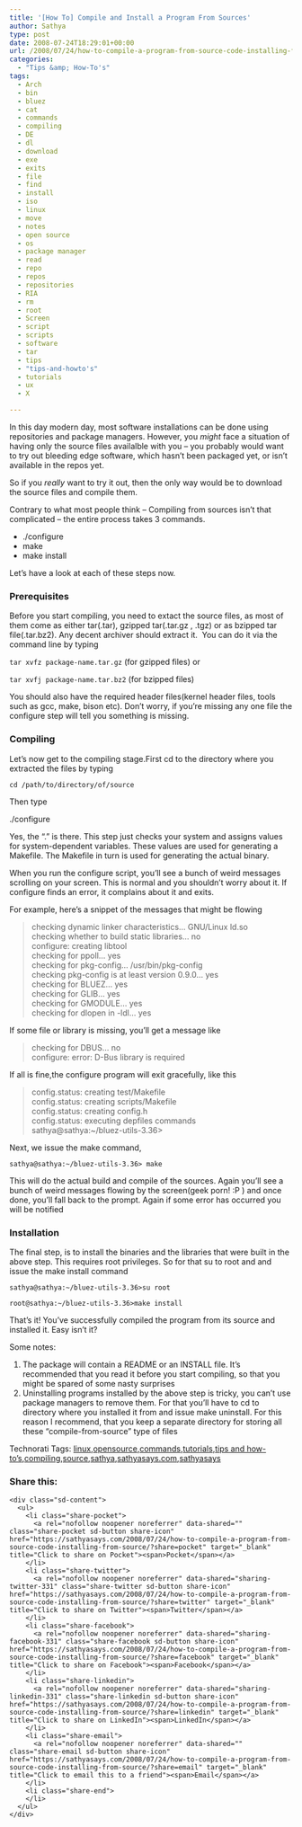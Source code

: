 ```yaml
---
title: '[How To] Compile and Install a Program From Sources'
author: Sathya
type: post
date: 2008-07-24T18:29:01+00:00
url: /2008/07/24/how-to-compile-a-program-from-source-code-installing-from-source/
categories:
  - "Tips &amp; How-To's"
tags:
  - Arch
  - bin
  - bluez
  - cat
  - commands
  - compiling
  - DE
  - dl
  - download
  - exe
  - exits
  - file
  - find
  - install
  - iso
  - linux
  - move
  - notes
  - open source
  - os
  - package manager
  - read
  - repo
  - repos
  - repositories
  - RIA
  - rm
  - root
  - Screen
  - script
  - scripts
  - software
  - tar
  - tips
  - "tips-and-howto's"
  - tutorials
  - ux
  - X

---
```

In this day modern day, most software installations can be done using repositories and package managers. However, you _might_ face a situation of having only the source files availalble with you – you probably would want to try out bleeding edge software, which hasn’t been packaged yet, or isn’t available in the repos yet.

So if you _really_ want to try it out, then the only way would be to download the source files and compile them.

Contrary to what most people think – Compiling from sources isn’t that complicated – the entire process takes 3 commands. 

<!--more-->

  * ./configure 
  * make 
  * make install 

Let’s have a look at each of these steps now.

### Prerequisites 

Before you start compiling, you need to extact the source files, as most of them come as either tar(.tar), gzipped tar(.tar.gz , .tgz) or as bzipped tar file(.tar.bz2). Any decent archiver should extract it.&#160; You can do it via the command line by typing

`tar xvfz package-name.tar.gz` (for gzipped files) or

`tar xvfj package-name.tar.bz2` (for bzipped files)

You should also have the required header files(kernel header files, tools such as gcc, make, bison etc). Don’t worry, if you’re missing any one file the configure step will tell you something is missing.

### Compiling

Let’s now get to the compiling stage.First cd to the directory where you extracted the files by typing

`cd /path/to/directory/of/source`

Then type 

./configure

Yes, the “.” is there. This step just checks your system and assigns values for system-dependent variables. These values are used for generating a Makefile. The Makefile in turn is used for generating the actual binary.

<div>
  When you run the configure script, you&#8217;ll see a bunch of weird messages scrolling on your screen. This is normal and you shouldn&#8217;t worry about it. If configure finds an error, it complains about it and exits.
</div>

For example, here’s a snippet of the messages that might be flowing

> checking dynamic linker characteristics&#8230; GNU/Linux ld.so   
> checking whether to build static libraries&#8230; no   
> configure: creating libtool   
> checking for ppoll&#8230; yes   
> checking for pkg-config&#8230; /usr/bin/pkg-config   
> checking pkg-config is at least version 0.9.0&#8230; yes   
> checking for BLUEZ&#8230; yes   
> checking for GLIB&#8230; yes   
> checking for GMODULE&#8230; yes   
> checking for dlopen in -ldl&#8230; yes

If some file or library is missing, you’ll get a message like 

> checking for DBUS&#8230; no   
> configure: error: D-Bus library is required

If all is fine,the configure program will exit gracefully, like this

> config.status: creating test/Makefile   
> config.status: creating scripts/Makefile   
> config.status: creating config.h   
> config.status: executing depfiles commands   
> sathya@sathya:~/bluez-utils-3.36> 

Next, we issue the make command, 

`sathya@sathya:~/bluez-utils-3.36> make`

This will do the actual build and compile of the sources. Again you’ll see a bunch of weird messages flowing by the screen(geek porn! :P ) and once done, you’ll fall back to the prompt. Again if some error has occurred you will be notified

### Installation

The final step, is to install the binaries and the libraries that were built in the above step. This requires root privileges. So for that su to root and and issue the make install command

`sathya@sathya:~/bluez-utils-3.36>su root`

`root@sathya:~/bluez-utils-3.36>make install` 

That’s it! You’ve successfully compiled the program from its source and installed it. Easy isn’t it?

Some notes: 

  1. The package will contain a README or an INSTALL file. It’s recommended that you read it before you start compiling, so that you might be spared of some nasty surprises 
  2. Uninstalling programs installed by the above step is tricky, you can’t use package managers to remove them. For that you’ll have to cd to directory where you installed it from and issue make uninstall. For this reason I recommend, that you keep a separate directory for storing all these “compile-from-source” type of files 

<div class="wlWriterSmartContent" id="scid:0767317B-992E-4b12-91E0-4F059A8CECA8:cc24eaf5-ca0d-436d-95b2-25b799855bcb" style="padding-right: 0px; display: inline; padding-left: 0px; float: none; padding-bottom: 0px; margin: 0px; padding-top: 0px">
  Technorati Tags: <a href="http://technorati.com/tags/linux" rel="tag">linux</a>,<a href="http://technorati.com/tags/opensource" rel="tag">opensource</a>,<a href="http://technorati.com/tags/commands" rel="tag">commands</a>,<a href="http://technorati.com/tags/tutorials" rel="tag">tutorials</a>,<a href="http://technorati.com/tags/tips+and+how-to's" rel="tag">tips and how-to&#8217;s</a>,<a href="http://technorati.com/tags/compiling" rel="tag">compiling</a>,<a href="http://technorati.com/tags/source" rel="tag">source</a>,<a href="http://technorati.com/tags/sathya" rel="tag">sathya</a>,<a href="http://technorati.com/tags/sathyasays.com" rel="tag">sathyasays.com</a>,<a href="http://technorati.com/tags/sathyasays" rel="tag">sathyasays</a>
</div>

<div class="sharedaddy sd-sharing-enabled">
  <div class="robots-nocontent sd-block sd-social sd-social-icon-text sd-sharing">
    <h3 class="sd-title">
      Share this:
    </h3>
    
    <div class="sd-content">
      <ul>
        <li class="share-pocket">
          <a rel="nofollow noopener noreferrer" data-shared="" class="share-pocket sd-button share-icon" href="https://sathyasays.com/2008/07/24/how-to-compile-a-program-from-source-code-installing-from-source/?share=pocket" target="_blank" title="Click to share on Pocket"><span>Pocket</span></a>
        </li>
        <li class="share-twitter">
          <a rel="nofollow noopener noreferrer" data-shared="sharing-twitter-331" class="share-twitter sd-button share-icon" href="https://sathyasays.com/2008/07/24/how-to-compile-a-program-from-source-code-installing-from-source/?share=twitter" target="_blank" title="Click to share on Twitter"><span>Twitter</span></a>
        </li>
        <li class="share-facebook">
          <a rel="nofollow noopener noreferrer" data-shared="sharing-facebook-331" class="share-facebook sd-button share-icon" href="https://sathyasays.com/2008/07/24/how-to-compile-a-program-from-source-code-installing-from-source/?share=facebook" target="_blank" title="Click to share on Facebook"><span>Facebook</span></a>
        </li>
        <li class="share-linkedin">
          <a rel="nofollow noopener noreferrer" data-shared="sharing-linkedin-331" class="share-linkedin sd-button share-icon" href="https://sathyasays.com/2008/07/24/how-to-compile-a-program-from-source-code-installing-from-source/?share=linkedin" target="_blank" title="Click to share on LinkedIn"><span>LinkedIn</span></a>
        </li>
        <li class="share-email">
          <a rel="nofollow noopener noreferrer" data-shared="" class="share-email sd-button share-icon" href="https://sathyasays.com/2008/07/24/how-to-compile-a-program-from-source-code-installing-from-source/?share=email" target="_blank" title="Click to email this to a friend"><span>Email</span></a>
        </li>
        <li class="share-end">
        </li>
      </ul>
    </div>
  </div>
</div>